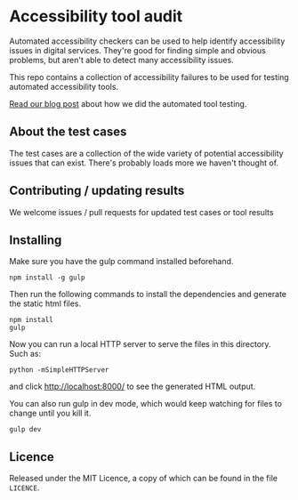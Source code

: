 # Accessibility tool audit

Automated accessibility checkers can be used to help identify accessibility issues in digital services. They're good for finding simple and obvious problems, but aren't able to detect many accessibility issues.

This repo contains a collection of accessibility failures to be used for testing automated accessibility tools.

[Read our blog post](https://accessibility.blog.gov.uk/2017/02/24/what-we-found-when-we-tested-tools-on-the-worlds-least-accessible-webpage/) about how we did the automated tool testing.

## About the test cases

The test cases are a collection of the wide variety of potential accessibility issues that can exist. There's probably loads more we haven't thought of.

## Contributing / updating results

We welcome issues / pull requests for updated test cases or tool results

## Installing

Make sure you have the gulp command installed beforehand.

``` 
npm install -g gulp
```

Then run the following commands to install the dependencies and generate the static html files.

```
npm install
gulp

```

Now you can run a local HTTP server to serve the files in this directory. Such as:

```
python -mSimpleHTTPServer
```

and click [http://localhost:8000/](http://localhost:8000/) to see the generated HTML output.

You can also run gulp in dev mode, which would keep watching for files to change until you kill it.

```
gulp dev
```

## Licence

Released under the MIT Licence, a copy of which can be found in the file `LICENCE`.
